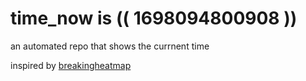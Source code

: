 # time_now is (( 1698094800908 ))

an automated repo that shows the currnent time

inspired by [breakingheatmap](https://github.com/breakingheatmap/breakingheatmap)